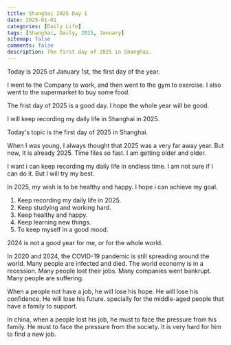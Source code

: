 ```yaml
---
title: Shanghai 2025 Day 1
date: 2025-01-01
categories: [Daily Life]
tags: [Shanghai, Daily, 2025, January]
sitemap: false
comments: false
description: The first day of 2025 in Shanghai.
---
```


Today is 2025 of January 1st, the first day of the year.

I went to the Company to work, and then went to the gym to exercise. I also went to the supermarket to buy some food.

The frist day of 2025 is a good day. I hope the whole year will be good. 

I will keep recording my daily life in Shanghai in 2025. 

Today's topic is the first day of 2025 in Shanghai. 

When I was young, I always thought that 2025 was a very far away year. But now, It is already 2025. Time files so fast. I am getting older and older. 

I want i can keep recording my daily life in endless time. I am not sure if I can do it. But I will try my best.

In 2025, my wish is to be healthy and happy. I hope i can achieve my goal.

1) Keep recording my daily life in 2025.
2) Keep studying and working hard.
3) Keep healthy and happy.
4) Keep learning new things.
5) To keep myself in a good mood.

2024 is not a good year for me, or for the whole world. 

In 2020 and 2024, the COVID-19 pandemic is still spreading around the world. Many people are infected and died. The world economy is in a recession. Many people lost their jobs. Many companies went bankrupt. Many people are suffering.

When a people not have a job, he will lose his hope. He will lose his confidence. He will lose his future. specially for the middle-aged people that have a family to support.

In china, when a people lost his job, he must to face the pressure from his family. He must to face the pressure from the society. It is very hard for him to find a new job.
